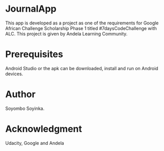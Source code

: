 # JournalApp

This app is developed as a project as one of the requirements for Google African Challenge Scholarship Phase 1 titled #7daysCodeChallenge with ALC.
This project is given by Andela Learning Community.

# Prerequisites
Android Studio or the apk can be downloaded, install and run on Android devices.

# Author
Soyombo Soyinka.

# Acknowledgment
Udacity, Google and Andela
